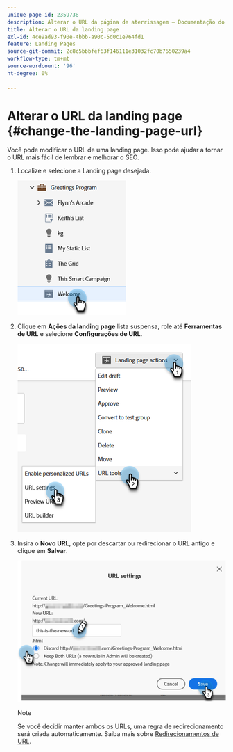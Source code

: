 ```yaml
---
unique-page-id: 2359738
description: Alterar o URL da página de aterrissagem — Documentação do Marketo — Documentação do produto
title: Alterar o URL da landing page
exl-id: 4ce9ad93-f90e-4bbb-a90c-5d0c1e764fd1
feature: Landing Pages
source-git-commit: 2c8c5bbbfef63f146111e31032fc70b7650239a4
workflow-type: tm+mt
source-wordcount: '96'
ht-degree: 0%

---
```


# Alterar o URL da landing page {#change-the-landing-page-url}

Você pode modificar o URL de uma landing page. Isso pode ajudar a tornar o URL mais fácil de lembrar e melhorar o SEO.

1. Localize e selecione a Landing page desejada.

   ![](assets/change-the-landing-page-url-1.png)

1. Clique em **Ações da landing page** lista suspensa, role até **Ferramentas de URL** e selecione **Configurações de URL**.

   ![](assets/change-the-landing-page-url-2.png)

1. Insira o **Novo URL**, opte por descartar ou redirecionar o URL antigo e clique em **Salvar**.

   ![](assets/change-the-landing-page-url-3.png)

   >[!NOTE]
   >
   >Se você decidir manter ambos os URLs, uma regra de redirecionamento será criada automaticamente. Saiba mais sobre [Redirecionamentos de URL](/help/marketo/product-docs/demand-generation/landing-pages/personalizing-landing-pages/redirect-a-url-path.md).
